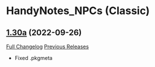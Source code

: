 # HandyNotes_NPCs (Classic)

## [1.30a](https://github.com/Caliaha/HandyNotes_NPCs-classic/tree/1.30a) (2022-09-26)
[Full Changelog](https://github.com/Caliaha/HandyNotes_NPCs-classic/compare/1.30...1.30a) [Previous Releases](https://github.com/Caliaha/HandyNotes_NPCs-classic/releases)

- Fixed .pkgmeta  
